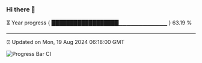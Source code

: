 ### Hi there 👋

⏳ Year progress { ██████████████████▁▁▁▁▁▁▁▁▁▁▁▁ } 63.19 %

---

⏰ Updated on Mon, 19 Aug 2024 06:18:00 GMT

![Progress Bar CI](https://github.com/liununu/liununu/workflows/Progress%20Bar%20CI/badge.svg)
